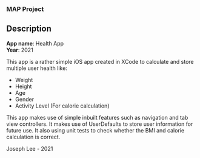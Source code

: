 ### MAP Project

## Description

**App name**: Health App  
**Year**: 2021

This app is a rather simple iOS app created in XCode to calculate and store multiple user health like:
- Weight
- Height
- Age
- Gender
- Activity Level (For calorie calculation)

This app makes use of simple inbuilt features such as navigation and tab view controllers. It makes use of UserDefaults to store user information for future use. It also using unit tests to check whether the BMI and calorie calculation is correct.  

Joseph Lee - 2021
